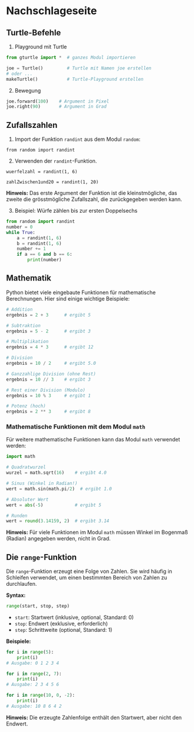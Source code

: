 # Nachschlageseite

## Turtle-Befehle

1. Playground mit Turtle

```python
from gturtle import *  # ganzes Modul importieren

joe = Turtle()         # Turtle mit Namen joe erstellen
# oder ...
makeTurtle()           # Turtle-Playground erstellen
```

2. Bewegung

```python
joe.forward(100)    # Argument in Pixel
joe.right(90)       # Argument in Grad
```

## Zufallszahlen

1. Import der Funktion `randint` aus dem Modul `random`:

```
from random import randint
```

2. Verwenden der `randint`-Funktion.

```
wuerfelzahl = randint(1, 6)

zahlZwischen1und20 = randint(1, 20)
```

**Hinweis:** Das erste Argument der Funktion ist die kleinstmögliche, das zweite die grösstmögliche Zufallszahl, die zurückgegeben werden kann.

3. Beispiel: Würfe zählen bis zur ersten Doppelsechs

```python
from random import randint
number = 0
while True:
    a = randint(1, 6)
    b = randint(1, 6)
    number += 1
    if a == 6 and b == 6:
        print(number)
```

## Mathematik

Python bietet viele eingebaute Funktionen für mathematische Berechnungen. Hier sind einige wichtige Beispiele:

```python
# Addition
ergebnis = 2 + 3      # ergibt 5

# Subtraktion
ergebnis = 5 - 2      # ergibt 3

# Multiplikation
ergebnis = 4 * 3      # ergibt 12

# Division
ergebnis = 10 / 2     # ergibt 5.0

# Ganzzahlige Division (ohne Rest)
ergebnis = 10 // 3    # ergibt 3

# Rest einer Division (Modulo)
ergebnis = 10 % 3     # ergibt 1

# Potenz (hoch)
ergebnis = 2 ** 3     # ergibt 8
```

### Mathematische Funktionen mit dem Modul `math`

Für weitere mathematische Funktionen kann das Modul `math` verwendet werden:

```python
import math

# Quadratwurzel
wurzel = math.sqrt(16)    # ergibt 4.0

# Sinus (Winkel in Radian!)
wert = math.sin(math.pi/2)  # ergibt 1.0

# Absoluter Wert
wert = abs(-5)            # ergibt 5

# Runden
wert = round(3.14159, 2)  # ergibt 3.14
```

**Hinweis:** Für viele Funktionen im Modul `math` müssen Winkel im Bogenmaß (Radian) angegeben werden, nicht in Grad.

## Die `range`-Funktion

Die `range`-Funktion erzeugt eine Folge von Zahlen. Sie wird häufig in Schleifen verwendet, um einen bestimmten Bereich von Zahlen zu durchlaufen.

**Syntax:**

```python
range(start, stop, step)
```

- `start`: Startwert (inklusive, optional, Standard: 0)
- `stop`: Endwert (exklusive, erforderlich)
- `step`: Schrittweite (optional, Standard: 1)

**Beispiele:**

```python
for i in range(5):
    print(i)
# Ausgabe: 0 1 2 3 4

for i in range(2, 7):
    print(i)
# Ausgabe: 2 3 4 5 6

for i in range(10, 0, -2):
    print(i)
# Ausgabe: 10 8 6 4 2
```

**Hinweis:** Die erzeugte Zahlenfolge enthält den Startwert, aber nicht den Endwert.
